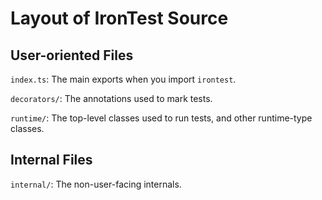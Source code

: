 # Layout of IronTest Source

## User-oriented Files

`index.ts`: The main exports when you import `irontest`.

`decorators/`: The annotations used to mark tests.

`runtime/`: The top-level classes used to run tests, and other runtime-type classes.

## Internal Files

`internal/`: The non-user-facing internals.
